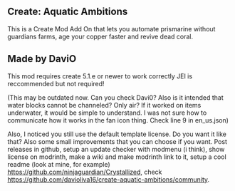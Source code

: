 
Create: Aquatic Ambitions
----------------------------------------------------------------------------------------------------------------
This is a Create Mod Add On that lets you automate prismarine without guardians farms, age your copper faster and revive dead coral. 

Made by DaviO
-----------------------------------------------------------------------------------------------------------------
This mod requires create 5.1.e or newer to work correctly
JEI is reccommended but not required! 


(This may be outdated now. Can you check Davi0? Also is it intended that water blocks cannot be channeled? Only air? If it worked on items underwater, it would be simple to understand. I was not sure how to communicate how it works in the fan icon thing. Check line 9 in en_us.json)

Also, I noticed you still use the default template license. Do you want it like that?
Also some small improvements that you can choose if you want. Post releases in github, setup an update checker with modmenu (i think), show license on modrinth, make a wiki and make modrinth link to it, setup a cool readme (look at mine, for example) https://github.com/ninjaguardian/Crystallized, check https://github.com/davioliva16/create-aquatic-ambitions/community.